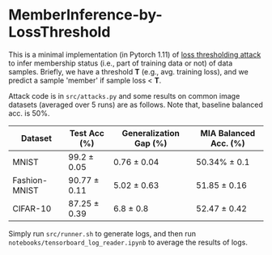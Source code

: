 # MemberInference-by-LossThreshold

This is a minimal implementation (in Pytorch 1.11) of [loss thresholding attack](https://arxiv.org/abs/1709.01604) to infer membership status (i.e., part of training data or not) of data samples.
Briefly, we have a threshold **T** (e.g., avg. training loss), and we predict a sample 'member' if sample loss < **T**.


Attack code is in ```src/attacks.py``` and some results on common image datasets (averaged over 5 runs) are as follows. Note that, baseline balanced acc. is 50%.

| Dataset | Test Acc (%) | Generalization Gap (%) |  MIA Balanced Acc. (%)
| ------------- | ------------- | ------------- | ------------- | 
| MNIST  | 99.2 ± 0.05 | 0.76 ± 0.04 | 50.34% ± 0.1 |
| Fashion-MNIST | 90.77 ± 0.11  | 5.02 ± 0.63 | 51.85 ± 0.16 |
| CIFAR-10  | 87.25 ± 0.39  | 6.8 ± 0.8 | 52.47 ± 0.42 |

Simply run ```src/runner.sh``` to generate logs, and then run ```notebooks/tensorboard_log_reader.ipynb``` to average the results of logs. 
